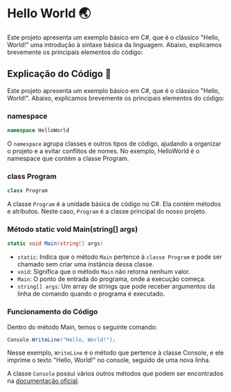 # Hello World 🌏

Este projeto apresenta um exemplo básico em C#, que é o clássico "Hello, World!" uma introdução à sintaxe básica da linguagem. Abaixo, explicamos brevemente os principais elementos do código:

## Explicação do Código 📝

Este projeto apresenta um exemplo básico em C#, que é o clássico "Hello, World!". Abaixo, explicamos brevemente os principais elementos do código:

### namespace

```csharp
namespace HelloWorld
```

O `namespace` agrupa classes e outros tipos de código, ajudando a organizar o projeto e a evitar conflitos de nomes. No exemplo, HelloWorld é o namespace que contém a classe Program.

### class Program

```csharp
class Program
```

A classe `Program` é a unidade básica de código no C#. Ela contém métodos e atributos. Neste caso, `Program` é a classe principal do nosso projeto.

### Método static void Main(string[] args)

```csharp
static void Main(string[] args)
```

- `static`: Indica que o método `Main` pertence à `classe Program` e pode ser chamado sem criar uma instância dessa classe.
- `void`: Significa que o método `Main` não retorna nenhum valor.
- `Main`: O ponto de entrada do programa, onde a execução começa.
- `string[] args`: Um array de strings que pode receber argumentos da linha de comando quando o programa é executado.

### Funcionamento do Código

Dentro do método Main, temos o seguinte comando:

```csharp
Console.WriteLine("Hello, World!");
```

Nesse exemplo, `WriteLine` é o método que pertence à classe Console, e ele imprime o texto "Hello, World!" no console, seguido de uma nova linha.

A classe `Console` possui vários outros métodos que podem ser encontrados na [documentação oficial](https://learn.microsoft.com/pt-br/dotnet/api/system.console?view=net-8.0).
